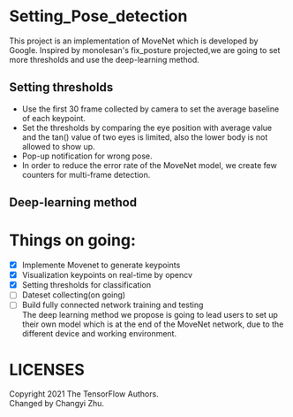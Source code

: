 # Setting_Pose_detection
This project is an implementation of MoveNet which is developed by Google. Inspired by monolesan's fix_posture projected,we are going to set more thresholds and use the deep-learning method.  
## Setting thresholds  
* Use the first 30 frame collected by camera to set the average baseline of each keypoint.  
* Set the thresholds by comparing the eye position with average value and the tan() value of two eyes is limited, also the lower body is not allowed to show up.  
* Pop-up notification for wrong pose.  
* In order to reduce the error rate of the MoveNet model, we create few counters for multi-frame detection.  

## Deep-learning method

# Things on going:  
- [x] Implemente Movenet to generate keypoints  
- [x] Visualization keypoints on real-time by opencv  
- [x] Setting thresholds for classification
- [ ] Dateset collecting(on going)  
- [ ] Build fully connected network training and testing  
The deep learning method we propose is going to lead users to set up their own model which is at the end of the MoveNet network, due to the different device and working environment.
# LICENSES
Copyright 2021 The TensorFlow Authors.  
Changed by Changyi Zhu.

